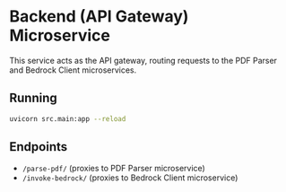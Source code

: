 # Backend (API Gateway) Microservice

This service acts as the API gateway, routing requests to the PDF Parser and Bedrock Client microservices.

## Running

```bash
uvicorn src.main:app --reload
```

## Endpoints
- `/parse-pdf/` (proxies to PDF Parser microservice)
- `/invoke-bedrock/` (proxies to Bedrock Client microservice)
